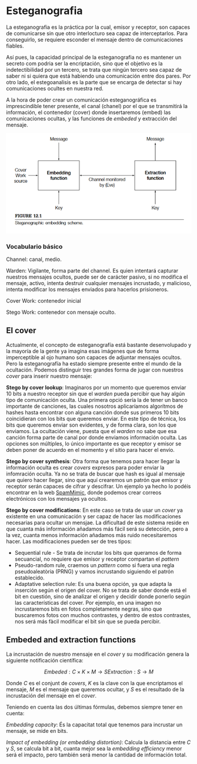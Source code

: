# Esteganografia

La esteganografia es la práctica por la cual, emisor y receptor, son capaces de comunicarse sin que otro interlocturo sea capaz de interceptarlos. Para conseguirlo, se requiere esconder el mensaje dentro de comunicaciones fiables.

Así pues, la capacidad principal de la esteganografia no es mantener un secreto com podria ser la encriptación, sino que el objetivo es la indetectibilidad por un tercero, se trata que ningún tercero sea capaz de saber ni si quiera que está habiendo una comunicación entre dos pares. Por otro lado, el estegoanalisis es la parte que se encarga de detectar si hay comunicaciones ocultes en nuestra red.

A la hora de poder crear un comunicación esteganográfica es imprescindible tener presente, el canal (chanel) por el que se transmitirá la información, el contenedor (cover) donde insertaremos (embed) las comunicaciones ocultas, y las funciones de *embeded* y extracción del mensaje.

<picture>
 <img alt="Esquema básico de esteganografia." src="docs/images/scheme_stego.png">
</picture>

### Vocabulario básico

Channel: canal, medio.

Warden: Vigilante, forma parte del channel. Es quien intentará capturar nuestros mensajes ocultos, puede ser de carácter pasivo, si no modifica el mensaje, activo, intenta destruir cualquier mensajes incrustado, y malicioso, intenta modificar los mensajes enviados para hacerlos prisioneros.

Cover Work: contenedor inicial

Stego Work: contenedor con mensaje oculto.

## El cover

Actualmente, el concepto de esteganografía está bastante desenvolupado y la mayoría de la gente ya imagina esas imágenes que de forma imperceptible al ojo humano son capaces de adjuntar mensajes ocultos. Pero la esteganografía ha estado siempre presente entre el mundo de la ocultación. Podemos distinguir tres grandes forma de jugar con nuestros *cover* para inserir nuestro mensaje:

**Stego by cover lookup**: Imaginaros por un momento que queremos enviar 10 bits a nuestro receptor sin que el *warden* pueda percibir que hay algún tipo de comunicación oculta. Una primera opció sería la de tener un banco importante de canciones, las cuales nosotros aplicaríamos algorítmos de hashes hasta encontrar con alguna canción donde sus primeros 10 bits coincidieran con los bits que queremos enviar. En este tipo de técnica, los bits que queremos enviar son evidentes, y de forma clara, son los que enviamos. La ocultación viene, puesta que el *warden* no sabe que esa canción forma parte de canal por donde enviamos información oculta. Las opciones son múltiples, lo único importante es que receptor y emisor se deben poner de acuerdo en el momento y el sitio para hacer el envío.

**Stego by cover synthesis**: Otra forma que tenemos para hacer llegar la información oculta es crear *covers* expresos para poder enviar la infomración oculta. Ya no se trata de buscar que hash es igual al mensaje que quiero hacer llegar, sino que aquí crearemos un patrón que emisor y receptor serán capaces de cifrar y descifrar. Un ejemplo ya hecho lo podéis encontrar en la web [SpamMimic](https://www.spammimic.com/), donde podemos crear correos electrónicos con los mensajes ya ocultos. 

**Stego by cover modifications**: En este caso se trata de usar un *cover* ya existente en una comunicación y ser capaz de hacer las modificaciones necesarias para ocultar un mensjae. La dificultad de este sistema reside en que cuanta más información añadamos más fácil será su detección, pero a la vez, cuanta menos información añadamos más ruido necesitaremos hacer. Las modificaciones pueden ser de tres tipos:
- Sequential rule - Se trata de incrutar los bits que queramos de forma secuancial, no requiere que emisor 
y receptor compartan el *pattern*
- Pseudo-random rule, craemos un *pattern* como si fuera una regla pseudoaleatòria (PRNG) y vamos incrustando siguiendo el patrón establecido.
- Adaptative selection rule: Es una buena opción, ya que adapta la inserción según el origen del cover. No se trata de saber donde está el bit en cuestión, sino de analizar el origen y decidir donde ponerlo según las características del cover. Por ejemplo, en una imagen no incrustaremos bits en fotos completamente negras, sino que buscaremos fotos con muchos contrastes, y dentro de estos contrastes, nos será más fàcil modificar el bit sin que se pueda percibir. 

## Embeded and extraction functions

La incrustación de nuestro mensaje en el *cover* y su modificación genera la siguiente notificación científica:

```math
Embeded: C \times K \times M \rightarrow S

Extraction: S \rightarrow M
```
Donde *C* es el conjunt de *covers*, *K* es la clave con la que encriptamos el mensaje, *M* es el mensaje que queremos ocultar, y *S* es el resultado de la incrustación del mensaje en el *cover*.

Teniendo en cuenta las dos últimas fórmulas, debemos siempre tener en cuenta:

*Embedding capacity*: És la capacitat total que tenemos para incrustar un mensaje, se mide en bits.

*Impact of embedding (or embedding distortion)*: Calcula la distancia entre *C* y *S*, se calcula bit a bit, cuanta mejor sea la *embedding efficiency* menor será el impacto, pero también será menor la cantidad de información total.


